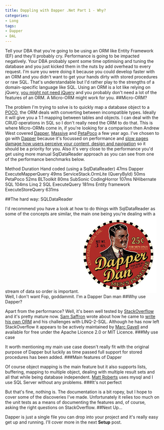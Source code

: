 ```yaml
---
title: Dappling with Dapper .Net Part 1 - Why?
categories:
- Long
tags:
- Dapper
- DAL
---
```


Tell your DBA that you're going to be using an ORM like Entity Framework (EF) and they'll probably cry. Performance is going to be impacted negatively. Your DBA probably spent some time optimising and tuning the database and you just kicked them in the nuts by add overhead to every request. 
I'm sure you were doing it because you could develop faster with an ORM and you didn't want to get your hands dirty with stored procedures or raw SQL. That's understandable but I'd rather play to the strengths of a domain-specific language like SQL. 
Using an ORM is a lot like relying on jQuery, 
[you might not need jQuery](http://youmightnotneedjquery.com) and you probably don't need a lot of the features of an ORM. A Micro-ORM might work for you. 
##Micro-ORM?
 
The problem I'm trying to solve is to quickly map a database object to a 
[POCO](http://en.wikipedia.org/wiki/Plain_Old_CLR_Object), the ORM deals with converting between incompatible types. Ideally it will give you a 1:1 mapping between tables and objects. I can deal with the CRUD operations in SQL so I don't really need the ORM to do that. 
This is where Micro-ORMs come in, if you're looking for a comparison then Andrew West covered 
[Dapper](http://andrewtwest.com/2012/08/19/micro-orms-for-net-compared-part-1/), 
[Massive](http://andrewtwest.com/2012/08/20/micro-orms-for-net-compared-part-2/) and 
[PetaPoco](http://andrewtwest.com/2012/08/21/micro-orms-for-net-compared-part-3/) a few year ago. 
I've chosen to go with 
[Dapper](https://github.com/StackExchange/dapper-dot-net) because it's focussed on performance and 
[slow pages damage how users perceive your content, design and navigation](http://calendar.perfplanet.com/2013/slow-pages-damage-perception/) so it should be a priority for you. Also it's very close to the performance you'd get using more manual 
SqlDataReader approach as you can see from one of the performance benchmarks below.

Method 
Duration 
Hand coded (using a 
SqlDataReader) 
47ms 
Dapper 
ExecuteMapperQuery 
49ms 
ServiceStack.OrmLite (QueryById) 
50ms 
PetaPoco 
52ms 
BLToolkit 
80ms 
SubSonic CodingHorror 
107ms 
NHibernate SQL 
104ms 
Linq 2 SQL 
ExecuteQuery 
181ms 
Entity framework 
ExecuteStoreQuery 
631ms

##The hard way: SQLDataReader


I'd recommend you have a look at how to do things with 
SqlDataReader as some of the concepts are similar, the main one being you're dealing with a stream of data so order is important. 
![Well, I don't want Fop, goddammit. I'm a Dapper Dan man](/images/static_52001c0be4b09bc7c9f838c9_52224ed3e4b0ba9919a3e0e1_55468c33e4b0a1a9a9ffdf0e_1430686796013__img.gif) Well, I don't want Fop, goddammit. I'm a Dapper Dan man 
##Why use Dapper?
 
Apart from the performance? Well, it's been well tested by 
[StackOverflow](http://stackoverflow.com) and it's pretty mature now. 
[Sam Saffron](http://samsaffron.com) wrote about how he came to 
[write his own ORM](http://samsaffron.com/archive/2011/03/30/How+I+learned+to+stop+worrying+and+write+my+own+ORM) and his challenges with LINQ-2-SQL. Although he has now left StackOverflow it appears to be actively maintained by 
[Marc Gavell](http://blog.marcgravell.com) and available for free under the Apache Licence 2.0 or MIT Licence. 
###My use case
 
It worth mentioning my main use case doesn't really fit with the original purpose of Dapper but luckily as time passed full support for stored procedures has been added. 
###Main features of Dapper
 
Of course 
object mapping is the main feature but it also supports 
lists, 
buffering, 
mapping to multiple object, 
dealing with multiple result sets and all that while being 
database independent. 
[Matt Roberts](http://matt-roberts.me/post/dapper) uses mysql and I use SQL Server without any problems. 
###It's not perfect
 
But that's fine, nothing is. The documentation is a bit ropey, but I hope to cover some of the discoveries I've made. Unfortunately it relies too much on the unit tests as a means of documenting the features and, of course, asking the right questions on StackOverflow. 
##Next Up...
 
Dapper is just a single file you can drop into your project and it's really easy get up and running. I'll cover more in the next 
**Setup**
 post.
